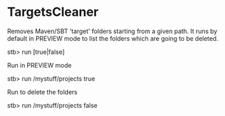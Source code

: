 # TargetsCleaner

Removes Maven/SBT 'target' folders starting from a given path.
It runs by default in PREVIEW mode to list the folders which are going to be deleted.

stb> run <path> [true|false]
  
Run in PREVIEW mode

stb> run /mystuff/projects true

Run to delete the folders

stb> run /mystuff/projects false





